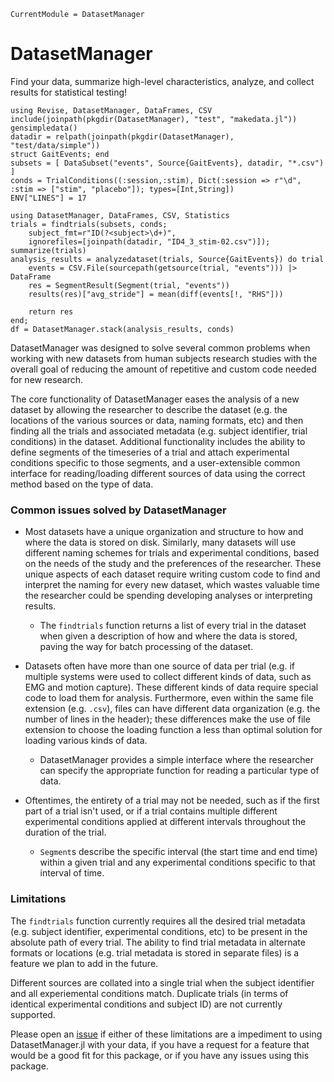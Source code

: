 ```@meta
CurrentModule = DatasetManager
```

# DatasetManager

Find your data, summarize high-level characteristics, analyze, and collect results for statistical testing!

```@setup simplefakedata
using Revise, DatasetManager, DataFrames, CSV
include(joinpath(pkgdir(DatasetManager), "test", "makedata.jl"))
gensimpledata()
datadir = relpath(joinpath(pkgdir(DatasetManager), "test/data/simple"))
struct GaitEvents; end
subsets = [ DataSubset("events", Source{GaitEvents}, datadir, "*.csv") ]
conds = TrialConditions((:session,:stim), Dict(:session => r"\d", :stim => ["stim", "placebo"]); types=[Int,String])
ENV["LINES"] = 17
```

```@repl simplefakedata
using DatasetManager, DataFrames, CSV, Statistics
trials = findtrials(subsets, conds;
    subject_fmt=r"ID(?<subject>\d+)",
    ignorefiles=[joinpath(datadir, "ID4_3_stim-02.csv")]);
summarize(trials)
analysis_results = analyzedataset(trials, Source{GaitEvents}) do trial
    events = CSV.File(sourcepath(getsource(trial, "events"))) |> DataFrame
    res = SegmentResult(Segment(trial, "events"))
    results(res)["avg_stride"] = mean(diff(events[!, "RHS"]))

    return res
end;
df = DatasetManager.stack(analysis_results, conds)
```

DatasetManager was designed to solve several common problems when working with new datasets
from human subjects research studies with the overall goal of reducing the amount of
repetitive and custom code needed for new research.

The core functionality of DatasetManager eases the analysis of a new dataset by allowing the
researcher to describe the dataset (e.g. the locations of the various sources or data,
naming formats, etc) and then finding all the trials and associated metadata (e.g. subject
identifier, trial conditions) in the dataset. Additional functionality includes the ability
to define segments of the timeseries of a trial and attach experimental conditions specific
to those segments, and a user-extensible common interface for reading/loading different sources
of data using the correct method based on the type of data.

### Common issues solved by DatasetManager

- Most datasets have a unique organization and structure to how and where the data is stored
  on disk. Similarly, many datasets will use different naming schemes for trials and
  experimental conditions, based on the needs of the study and the preferences of the
  researcher. These unique aspects of each dataset require writing custom code to find and
  interpret the naming for every new dataset, which wastes valuable time the researcher
  could be spending developing analyses or interpreting results.
  - The `findtrials` function returns a list of every trial in the dataset when given a
    description of how and where the data is stored, paving the way for batch processing of
    the dataset.


- Datasets often have more than one source of data per trial (e.g. if multiple systems were
  used to collect different kinds of data, such as EMG and motion capture). These different
  kinds of data require special code to load them for analysis. Furthermore, even within the
  same file extension (e.g. `.csv`), files can have different data organization (e.g. the
  number of lines in the header); these differences make the use of file extension to choose
  the loading function a less than optimal solution for loading various kinds of data.
  - DatasetManager provides a simple interface where the researcher can specify the
    appropriate function for reading a particular type of data.


- Oftentimes, the entirety of a trial may not be needed, such as if the first part of a
  trial isn't used, or if a trial contains multiple different experimental conditions
  applied at different intervals throughout the duration of the trial.
  - `Segment`s describe the specific interval (the start time and end time) within a given
    trial and any experimental conditions specific to that interval of time.

### Limitations

The `findtrials` function currently requires all the desired trial metadata (e.g. subject
identifier, experimental conditions, etc) to be present in the absolute path of every trial.
The ability to find trial metadata in alternate formats or locations (e.g. trial metadata is
stored in separate files) is a feature we plan to add in the future.

Different sources are collated into a single trial when the subject identifier and all
experiemental conditions match. Duplicate trials (in terms of identical experimental
conditions and subject ID) are not currently supported.

Please open an [issue](https://github.com/NantelBiomechLab/DatasetManager.jl/issues/new) if
either of these limitations are a impediment to using DatasetManager.jl with your data, if
you have a request for a feature that would be a good fit for this package, or if you have
any issues using this package.

